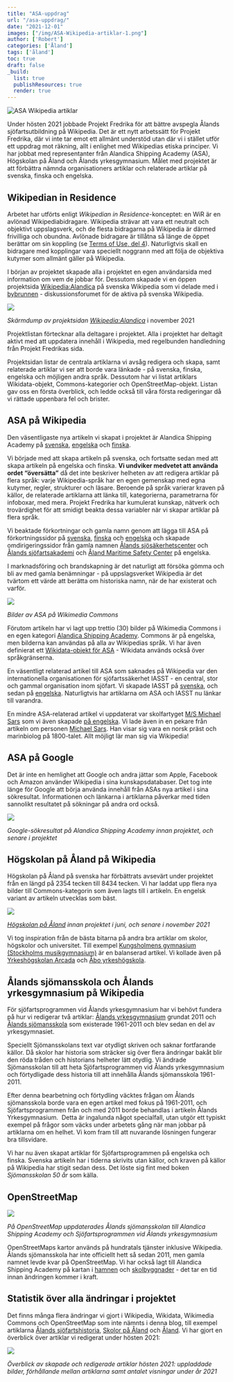 ```yaml
---
title: "ASA-uppdrag"
url: "/asa-uppdrag/"
date: "2021-12-01"
images: ["/img/ASA-Wikipedia-artiklar-1.png"]
author: ['Robert']
categories: ['Åland']
tags: ['åland']
toc: true
draft: false
_build:
  list: true
  publishResources: true
  render: true
---
```


![ASA Wikipedia artiklar](/img/ASA-Wikipedia-artiklar-1.png)


Under hösten 2021 jobbade Projekt Fredrika för att bättre avspegla Ålands sjöfartsutbildning på Wikipedia. Det är ett nytt arbetssätt för Projekt Fredrika, där vi inte tar emot ett allmänt understöd utan där vi i stället utför ett uppdrag mot räkning, allt i enlighet med Wikipedias etiska principer. Vi har jobbat med representanter från Alandica Shipping Academy (ASA), Högskolan på Åland och Ålands yrkesgymnasium. Målet med projektet är att förbättra nämnda organisationers artiklar och relaterade artiklar på svenska, finska och engelska. 

Wikipedian in Residence
-----------------------

Arbetet har utförts enligt _Wikipedian in Residence_\-konceptet: en WiR är en avlönad Wikipediabidragare. Wikipedia strävar att vara ett neutralt och objektivt uppslagsverk, och de flesta bidragarna på Wikipedia är därmed frivilliga och obundna. Avlönade bidragare är tillåtna så länge de öppet berättar om sin koppling (se [Terms of Use, del 4](https://foundation.wikimedia.org/wiki/Terms_of_Use/en#4._Refraining_from_Certain_Activities)). Naturligtvis skall en bidragare med kopplingar vara speciellt noggrann med att följa de objektiva kutymer som allmänt gäller på Wikipedia. 

I början av projektet skapade alla i projektet en egen användarsida med information om vem de jobbar för. Dessutom skapade vi en öppen projektsida [Wikipedia:Alandica](https://sv.wikipedia.org/wiki/Wikipedia:Alandica) på svenska Wikipedia som vi delade med i [bybrunnen](https://sv.wikipedia.org/wiki/Wikipedia:Bybrunnen) - diskussionsforumet för de aktiva på svenska Wikipedia. 

![](/2021/11/wikipedia-alandica-projektsida-1024x590.png)

_Skärmdump av projektsidan_ [_Wikipedia:Alandica_](https://sv.wikipedia.org/wiki/Wikipedia:Alandica) i november 2021

Projektlistan förtecknar alla deltagare i projektet. Alla i projektet har deltagit aktivt med att uppdatera innehåll i Wikipedia, med regelbunden handledning från Projekt Fredrikas sida.

Projektsidan listar de centrala artiklarna vi avsåg redigera och skapa, samt relaterade artiklar vi ser att borde vara länkade - på svenska, finska, engelska och möjligen andra språk. Dessutom har vi listat artiklars Wikidata-objekt, Commons-kategorier och OpenStreetMap-objekt. Listan gav oss en första överblick, och ledde också till våra första redigeringar då vi rättade uppenbara fel och brister. 

ASA på Wikipedia
----------------

Den väsentligaste nya artikeln vi skapat i projektet är Alandica Shipping Academy på [svenska](https://sv.wikipedia.org/wiki/Alandica_Shipping_Academy), [engelska](https://en.wikipedia.org/wiki/Alandica_Shipping_Academy) och [finska](https://fi.wikipedia.org/wiki/Alandica_Shipping_Academy). 

Vi började med att skapa artikeln på svenska, och fortsatte sedan med att skapa artikeln på engelska och finska. **Vi undviker medvetet att använda ordet “översätta”** då det inte beskriver helheten av att redigera artiklar på flera språk: varje Wikipedia-språk har en egen gemenskap med egna kutymer, regler, strukturer och läsare. Beroende på språk varierar kraven på källor, de relaterade artiklarna att länka till, kategorierna, parametrarna för infoboxar, med mera. Projekt Fredrika har kumulerat kunskap, nätverk och trovärdighet för att smidigt beakta dessa variabler när vi skapar artiklar på flera språk. 

Vi beaktade förkortningar och gamla namn genom att lägga till ASA på förkortningssidor på [svenska](https://sv.wikipedia.org/wiki/ASA), [finska](https://fi.wikipedia.org/wiki/ASA) och [engelska](https://en.wikipedia.org/wiki/ASA) och skapade omdirigeringssidor från gamla namnen [Ålands sjösäkerhetscenter](https://sv.wikipedia.org/wiki/%C3%85lands_sj%C3%B6s%C3%A4kerhetscenter) och [Ålands sjöfartsakademi](https://sv.wikipedia.org/wiki/%C3%85lands_sj%C3%B6fartsakademi) och [Åland Maritime Safety Center](https://en.wikipedia.org/wiki/%C3%85land_Maritime_Safety_Center) på engelska.

I marknadsföring och brandskapning är det naturligt att försöka gömma och bli av med gamla benämningar - på uppslagsverket Wikipedia är det tvärtom ett värde att berätta om historiska namn, när de har existerat och varför. 

![](/2021/11/image-1024x772.png)

_Bilder av ASA på Wikimedia Commons_

Förutom artikeln har vi lagt upp trettio (30) bilder på Wikimedia Commons i en egen kategori [Alandica Shipping Academy](https://commons.wikimedia.org/wiki/Category:Alandica_Shipping_Academy). Commons är på engelska, men bilderna kan användas på alla av Wikipedias språk. Vi har även definierat ett [Wikidata-objekt för ASA](https://www.wikidata.org/wiki/Q108798566) - Wikidata används också över språkgränserna.

En väsentligt relaterad artikel till ASA som saknades på Wikipedia var den internationella organisationen för sjöfartssäkerhet IASST - en central, stor och gammal organisation inom sjöfart. Vi skapade IASST på [svenska](https://sv.wikipedia.org/wiki/IASST), och sedan på [engelska](https://en.wikipedia.org/wiki/IASST). Naturligtvis har artiklarna om ASA och IASST nu länkar till varandra. 

En mindre ASA-relaterad artikel vi uppdaterat var skolfartyget [M/S Michael Sars](https://sv.wikipedia.org/wiki/M/S_Michael_Sars) som vi även skapade [på engelska](https://en.wikipedia.org/wiki/MS_Michael_Sars). Vi lade även in en pekare från artikeln om personen [Michael Sars](https://sv.wikipedia.org/wiki/Michael_Sars). Han visar sig vara en norsk präst och marinbiolog på 1800-talet. Allt möjligt lär man sig via Wikipedia!

ASA på Google
-------------

Det är inte en hemlighet att Google och andra jättar som Apple, Facebook och Amazon använder Wikipedia i sina kunskapsdatabaser. Det tog inte länge för Google att börja använda innehåll från ASAs nya artikel i sina sökresultat. Informationen och länkarna i artiklarna påverkar med tiden sannolikt resultatet på sökningar på andra ord också. 

![](https://lh3.googleusercontent.com/K3XBrRU8ItW9oDvkJetfwJAj0Nydwjii_WF7Uae00ByYMzrlHMvtfsdCwVWmkTPJbijDCGUWrFch5g4k3bQxLkfPe0DE5IwxJIr6ART83eecbwQDYzYYKwo8huMs0Wl5bsB5hr4A)

_Google-sökresultat på Alandica Shipping Academy innan projektet, och senare i projektet_

Högskolan på Åland på Wikipedia
-------------------------------

Högskolan på Åland på svenska har förbättrats avsevärt under projektet från en längd på 2354 tecken till 8434 tecken. Vi har laddat upp flera nya bilder till Commons-kategorin som även lagts till i artikeln. En engelsk variant av artikeln utvecklas som bäst. 

![](https://lh4.googleusercontent.com/d7FS0yIPL7vz7Afb-uex-eX_weKLq_vARIn8CXtPqvO84MQxvfDGb3EpBCrMKQ3NO1n68_lo4oJFcXk32iqfvue1MlB1A0jUlmdnoV6DtZtUCLQrM7G8-UBDGIkbb1cm-0h5FFuK)

_[Högskolan på Åland](https://sv.wikipedia.org/wiki/H%C3%B6gskolan_p%C3%A5_%C3%85land) innan projektet i juni, och senare i november 2021_

Vi tog inspiration från de bästa bitarna på andra bra artiklar om skolor, högskolor och universitet. Till exempel [Kungsholmens gymnasium (Stockholms musikgymnasium)](https://sv.wikipedia.org/wiki/Kungsholmens_gymnasium/Stockholms_musikgymnasium) är en balanserad artikel. Vi kollade även på [Yrkeshögskolan Arcada](https://sv.wikipedia.org/wiki/Yrkesh%C3%B6gskolan_Arcada) och [Åbo yrkeshögskola](https://sv.wikipedia.org/wiki/%C3%85bo_yrkesh%C3%B6gskola).

Ålands sjömansskola och Ålands yrkesgymnasium på Wikipedia
----------------------------------------------------------

För sjöfartsprogrammen vid Ålands yrkesgymnasium har vi behövt fundera på hur vi redigerar två artiklar: [Ålands yrkesgymnasium](https://sv.wikipedia.org/wiki/%C3%85lands_yrkesgymnasium) grundat 2011 och [Ålands sjömansskola](https://sv.wikipedia.org/wiki/%C3%85lands_sj%C3%B6mansskola) som existerade 1961-2011 och blev sedan en del av yrkesgymnasiet. 

Speciellt Sjömansskolans text var otydligt skriven och saknar fortfarande källor. Då skolor har historia som sträcker sig över flera ändringar bakåt blir den röda tråden och historians helheter lätt otydlig. Vi ändrade Sjömansskolan till att heta Sjöfartsprogrammen vid Ålands yrkesgymnasium och förtydligade dess historia till att innehålla Ålands sjömansskola 1961-2011.

Efter denna bearbetning och förtydling väcktes frågan om Ålands sjömansskola borde vara en egen artikel med fokus på 1961-2011, och Sjöfartsprogrammen från och med 2011 borde behandlas i artikeln Ålands Yrkesgymnasium.  Detta är ingalunda något specialfall, utan utgör ett typiskt exempel på frågor som väcks under arbetets gång när man jobbar på artiklarna om en helhet. Vi kom fram till att nuvarande lösningen fungerar bra tillsvidare.

Vi har nu även skapat artiklar för Sjöfartsprogrammen på engelska och finska. Svenska artikeln har i tiderna skrivits utan källor, och kraven på källor på Wikipedia har stigit sedan dess. Det löste sig fint med boken _Sjömansskolan 50 år_ som källa.

OpenStreetMap
-------------

![](/2021/11/OSM-ASA-1024x695.png)

_På OpenStreetMap uppdaterades Ålands sjömansskolan till Alandica Shipping Academy och Sjöfartsprogrammen vid Ålands yrkesgymnasium_

OpenStreetMaps kartor används på hundratals tjänster inklusive Wikipedia. Ålands sjömansskola har inte officiellt hett så sedan 2011, men gamla namnet levde kvar på OpenStreetMap. Vi har också lagt till Alandica Shipping Academy på kartan i [hamnen](https://www.openstreetmap.org/#map=17/60.10706/19.92700) och [skolbyggnader](https://www.openstreetmap.org/#map=18/60.10219/19.92747) - det tar en tid innan ändringen kommer i kraft.

Statistik över alla ändringar i projektet
-----------------------------------------

Det finns många flera ändringar vi gjort i Wikipedia, Wikidata, Wikimedia Commons och OpenStreetMap som inte nämnts i denna blog, till exempel artiklarna [Ålands sjöfartshistoria](https://sv.wikipedia.org/wiki/%C3%85lands_sj%C3%B6fartshistoria), [Skolor på Åland](https://sv.wikipedia.org/wiki/Skolor_p%C3%A5_%C3%85land) och [Åland](https://sv.wikipedia.org/wiki/%C3%85land). Vi har gjort en överblick över artiklar vi redigerat under hösten 2021:

![](/2021/11/ASA-Wikipedia-artiklar-1-1024x577.png)

_Överblick av skapade och redigerade artiklar hösten 2021: uppladdade bilder, förhållande mellan artiklarna samt antalet visningar under år 2021_
